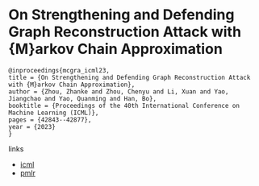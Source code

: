 # On Strengthening and Defending Graph Reconstruction Attack with {M}arkov Chain Approximation

```
@inproceedings{mcgra_icml23,
title = {On Strengthening and Defending Graph Reconstruction Attack with {M}arkov Chain Approximation},
author = {Zhou, Zhanke and Zhou, Chenyu and Li, Xuan and Yao, Jiangchao and Yao, Quanming and Han, Bo},
booktitle = {Proceedings of the 40th International Conference on Machine Learning (ICML)},
pages = {42843--42877},
year = {2023}
}
```

links
- [icml](https://icml.cc/Conferences/2023/Schedule?showEvent=24862)
- [pmlr](https://proceedings.mlr.press/v202/zhou23s.html)

